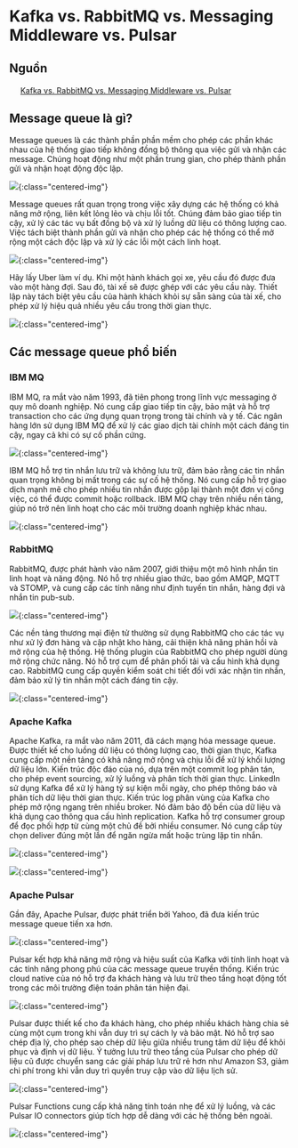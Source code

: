 # Kafka vs. RabbitMQ vs. Messaging Middleware vs. Pulsar

## Nguồn

<img src="../../assets/images/bytebytego.png" width="16" height="16"/> [Kafka vs. RabbitMQ vs. Messaging Middleware vs. Pulsar](https://www.youtube.com/watch?v=x4k1XEjNzYQ)

## Message queue là gì?

Message queues là các thành phần phần mềm cho phép các phần khác nhau của hệ thống giao tiếp không đồng bộ thông qua việc gửi và nhận các message. Chúng hoạt động như một phần trung gian, cho phép thành phần gửi và nhận hoạt động độc lập. 

![](../assets/ByteByteGo/kafka-rabbitmq-messaging-pulsar/figure1.png){:class="centered-img"}

Message queues rất quan trọng trong việc xây dựng các hệ thống có khả năng mở rộng, liên kết lỏng lẻo và chịu lỗi tốt. Chúng đảm bảo giao tiếp tin cậy, xử lý các tác vụ bất đồng bộ và xử lý luồng dữ liệu có thông lượng cao. Việc tách biệt thành phần gửi và nhận cho phép các hệ thống có thể mở rộng một cách độc lập và xử lý các lỗi một cách linh hoạt.

![](../assets/ByteByteGo/kafka-rabbitmq-messaging-pulsar/figure2.png){:class="centered-img"}

Hãy lấy Uber làm ví dụ. Khi một hành khách gọi xe, yêu cầu đó được đưa vào một hàng đợi. Sau đó, tài xế sẽ được ghép với các yêu cầu này. Thiết lập này tách biệt yêu cầu của hành khách khỏi sự sẵn sàng của tài xế, cho phép xử lý hiệu quả nhiều yêu cầu trong thời gian thực.

![](../assets/ByteByteGo/kafka-rabbitmq-messaging-pulsar/figure3.png){:class="centered-img"}

## Các message queue phổ biến

### IBM MQ

IBM MQ, ra mắt vào năm 1993, đã tiên phong trong lĩnh vực messaging ở quy mô doanh nghiệp. Nó cung cấp giao tiếp tin cậy, bảo mật và hỗ trợ transaction cho các ứng dụng quan trọng trong tài chính và y tế. Các ngân hàng lớn sử dụng IBM MQ để xử lý các giao dịch tài chính một cách đáng tin cậy, ngay cả khi có sự cố phần cứng. 

![](../assets/ByteByteGo/kafka-rabbitmq-messaging-pulsar/figure4.png){:class="centered-img"}

IBM MQ hỗ trợ tin nhắn lưu trữ và không lưu trữ, đảm bảo rằng các tin nhắn quan trọng không bị mất trong các sự cố hệ thống. Nó cung cấp hỗ trợ giao dịch mạnh mẽ cho phép nhiều tin nhắn được gộp lại thành một đơn vị công việc, có thể được commit hoặc rollback. IBM MQ chạy trên nhiều nền tảng, giúp nó trở nên linh hoạt cho các môi trường doanh nghiệp khác nhau.

![](../assets/ByteByteGo/kafka-rabbitmq-messaging-pulsar/figure5.png){:class="centered-img"}

### RabbitMQ

RabbitMQ, được phát hành vào năm 2007, giới thiệu một mô hình nhắn tin linh hoạt và năng động. Nó hỗ trợ nhiều giao thức, bao gồm AMQP, MQTT và STOMP, và cung cấp các tính năng như định tuyến tin nhắn, hàng đợi và nhắn tin pub-sub. 

![](../assets/ByteByteGo/kafka-rabbitmq-messaging-pulsar/figure6.png){:class="centered-img"}

Các nền tảng thương mại điện tử thường sử dụng RabbitMQ cho các tác vụ như xử lý đơn hàng và cập nhật kho hàng, cải thiện khả năng phản hồi và mở rộng của hệ thống. Hệ thống plugin của RabbitMQ cho phép người dùng mở rộng chức năng. Nó hỗ trợ cụm để phân phối tải và cấu hình khả dụng cao. RabbitMQ cung cấp quyền kiểm soát chi tiết đối với xác nhận tin nhắn, đảm bảo xử lý tin nhắn một cách đáng tin cậy.

![](../assets/ByteByteGo/kafka-rabbitmq-messaging-pulsar/figure7.png){:class="centered-img"}

### Apache Kafka

Apache Kafka, ra mắt vào năm 2011, đã cách mạng hóa message queue. Được thiết kế cho luồng dữ liệu có thông lượng cao, thời gian thực, Kafka cung cấp một nền tảng có khả năng mở rộng và chịu lỗi để xử lý khối lượng dữ liệu lớn. Kiến trúc độc đáo của nó, dựa trên một commit log phân tán, cho phép event sourcing, xử lý luồng và phân tích thời gian thực. LinkedIn sử dụng Kafka để xử lý hàng tỷ sự kiện mỗi ngày, cho phép thông báo và phân tích dữ liệu thời gian thực. Kiến trúc log phân vùng của Kafka cho phép mở rộng ngang trên nhiều broker. Nó đảm bảo độ bền của dữ liệu và khả dụng cao thông qua cấu hình replication. Kafka hỗ trợ consumer group để đọc phối hợp từ cùng một chủ đề bởi nhiều consumer. Nó cung cấp tùy chọn deliver đúng một lần để ngăn ngừa mất hoặc trùng lặp tin nhắn.

![](../assets/ByteByteGo/kafka-rabbitmq-messaging-pulsar/figure8.png){:class="centered-img"}

![](../assets/ByteByteGo/kafka-rabbitmq-messaging-pulsar/figure9.png){:class="centered-img"}

### Apache Pulsar

Gần đây, Apache Pulsar, được phát triển bởi Yahoo, đã đưa kiến trúc message queue tiến xa hơn. 

![](../assets/ByteByteGo/kafka-rabbitmq-messaging-pulsar/figure10.png){:class="centered-img"}

Pulsar kết hợp khả năng mở rộng và hiệu suất của Kafka với tính linh hoạt và các tính năng phong phú của các message queue truyền thống. Kiến trúc cloud native của nó hỗ trợ đa khách hàng và lưu trữ theo tầng hoạt động tốt trong các môi trường điện toán phân tán hiện đại.

![](../assets/ByteByteGo/kafka-rabbitmq-messaging-pulsar/figure11.png){:class="centered-img"}

Pulsar được thiết kế cho đa khách hàng, cho phép nhiều khách hàng chia sẻ cùng một cụm trong khi vẫn duy trì sự cách ly và bảo mật. Nó hỗ trợ sao chép địa lý, cho phép sao chép dữ liệu giữa nhiều trung tâm dữ liệu để khôi phục và định vị dữ liệu. Ý tưởng lưu trữ theo tầng của Pulsar cho phép dữ liệu cũ được chuyển sang các giải pháp lưu trữ rẻ hơn như Amazon S3, giảm chi phí trong khi vẫn duy trì quyền truy cập vào dữ liệu lịch sử. 

![](../assets/ByteByteGo/kafka-rabbitmq-messaging-pulsar/figure12.png){:class="centered-img"}

Pulsar Functions cung cấp khả năng tính toán nhẹ để xử lý luồng, và các Pulsar IO connectors giúp tích hợp dễ dàng với các hệ thống bên ngoài.

![](../assets/ByteByteGo/kafka-rabbitmq-messaging-pulsar/figure13.png){:class="centered-img"}
